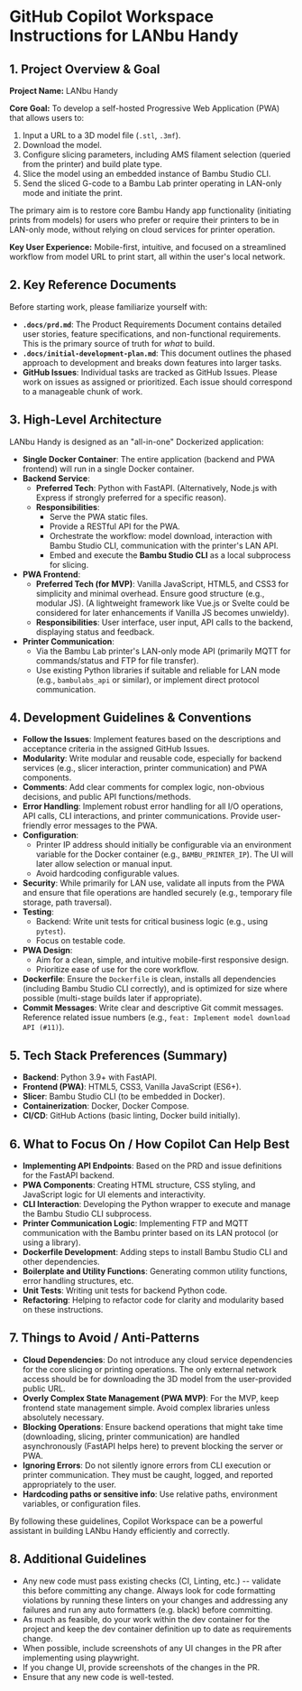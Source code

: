 # GitHub Copilot Workspace Instructions for LANbu Handy

## 1. Project Overview & Goal

**Project Name:** LANbu Handy

**Core Goal:** To develop a self-hosted Progressive Web Application (PWA) that allows users to:

1.  Input a URL to a 3D model file (`.stl`, `.3mf`).
2.  Download the model.
3.  Configure slicing parameters, including AMS filament selection (queried from the printer) and build plate type.
4.  Slice the model using an embedded instance of Bambu Studio CLI.
5.  Send the sliced G-code to a Bambu Lab printer operating in LAN-only mode and initiate the print.

The primary aim is to restore core Bambu Handy app functionality (initiating prints from models) for users who prefer or require their printers to be in LAN-only mode, without relying on cloud services for printer operation.

**Key User Experience:** Mobile-first, intuitive, and focused on a streamlined workflow from model URL to print start, all within the user's local network.

## 2. Key Reference Documents

Before starting work, please familiarize yourself with:

- **`.docs/prd.md`**: The Product Requirements Document contains detailed user stories, feature specifications, and non-functional requirements. This is the primary source of truth for _what_ to build.
- **`.docs/initial-development-plan.md`**: This document outlines the phased approach to development and breaks down features into larger tasks.
- **GitHub Issues**: Individual tasks are tracked as GitHub Issues. Please work on issues as assigned or prioritized. Each issue should correspond to a manageable chunk of work.

## 3. High-Level Architecture

LANbu Handy is designed as an "all-in-one" Dockerized application:

- **Single Docker Container**: The entire application (backend and PWA frontend) will run in a single Docker container.
- **Backend Service**:
  - **Preferred Tech**: Python with FastAPI. (Alternatively, Node.js with Express if strongly preferred for a specific reason).
  - **Responsibilities**:
    - Serve the PWA static files.
    - Provide a RESTful API for the PWA.
    - Orchestrate the workflow: model download, interaction with Bambu Studio CLI, communication with the printer's LAN API.
    - Embed and execute the **Bambu Studio CLI** as a local subprocess for slicing.
- **PWA Frontend**:
  - **Preferred Tech (for MVP)**: Vanilla JavaScript, HTML5, and CSS3 for simplicity and minimal overhead. Ensure good structure (e.g., modular JS). (A lightweight framework like Vue.js or Svelte could be considered for later enhancements if Vanilla JS becomes unwieldy).
  - **Responsibilities**: User interface, user input, API calls to the backend, displaying status and feedback.
- **Printer Communication**:
  - Via the Bambu Lab printer's LAN-only mode API (primarily MQTT for commands/status and FTP for file transfer).
  - Use existing Python libraries if suitable and reliable for LAN mode (e.g., `bambulabs_api` or similar), or implement direct protocol communication.

## 4. Development Guidelines & Conventions

- **Follow the Issues**: Implement features based on the descriptions and acceptance criteria in the assigned GitHub Issues.
- **Modularity**: Write modular and reusable code, especially for backend services (e.g., slicer interaction, printer communication) and PWA components.
- **Comments**: Add clear comments for complex logic, non-obvious decisions, and public API functions/methods.
- **Error Handling**: Implement robust error handling for all I/O operations, API calls, CLI interactions, and printer communications. Provide user-friendly error messages to the PWA.
- **Configuration**:
  - Printer IP address should initially be configurable via an environment variable for the Docker container (e.g., `BAMBU_PRINTER_IP`). The UI will later allow selection or manual input.
  - Avoid hardcoding configurable values.
- **Security**: While primarily for LAN use, validate all inputs from the PWA and ensure that file operations are handled securely (e.g., temporary file storage, path traversal).
- **Testing**:
  - Backend: Write unit tests for critical business logic (e.g., using `pytest`).
  - Focus on testable code.
- **PWA Design**:
  - Aim for a clean, simple, and intuitive mobile-first responsive design.
  - Prioritize ease of use for the core workflow.
- **Dockerfile**: Ensure the `Dockerfile` is clean, installs all dependencies (including Bambu Studio CLI correctly), and is optimized for size where possible (multi-stage builds later if appropriate).
- **Commit Messages**: Write clear and descriptive Git commit messages. Reference related issue numbers (e.g., `feat: Implement model download API (#11)`).

## 5. Tech Stack Preferences (Summary)

- **Backend**: Python 3.9+ with FastAPI.
- **Frontend (PWA)**: HTML5, CSS3, Vanilla JavaScript (ES6+).
- **Slicer**: Bambu Studio CLI (to be embedded in Docker).
- **Containerization**: Docker, Docker Compose.
- **CI/CD**: GitHub Actions (basic linting, Docker build initially).

## 6. What to Focus On / How Copilot Can Help Best

- **Implementing API Endpoints**: Based on the PRD and issue definitions for the FastAPI backend.
- **PWA Components**: Creating HTML structure, CSS styling, and JavaScript logic for UI elements and interactivity.
- **CLI Interaction**: Developing the Python wrapper to execute and manage the Bambu Studio CLI subprocess.
- **Printer Communication Logic**: Implementing FTP and MQTT communication with the Bambu printer based on its LAN protocol (or using a library).
- **Dockerfile Development**: Adding steps to install Bambu Studio CLI and other dependencies.
- **Boilerplate and Utility Functions**: Generating common utility functions, error handling structures, etc.
- **Unit Tests**: Writing unit tests for backend Python code.
- **Refactoring**: Helping to refactor code for clarity and modularity based on these instructions.

## 7. Things to Avoid / Anti-Patterns

- **Cloud Dependencies**: Do not introduce any cloud service dependencies for the core slicing or printing operations. The only external network access should be for downloading the 3D model from the user-provided public URL.
- **Overly Complex State Management (PWA MVP)**: For the MVP, keep frontend state management simple. Avoid complex libraries unless absolutely necessary.
- **Blocking Operations**: Ensure backend operations that might take time (downloading, slicing, printer communication) are handled asynchronously (FastAPI helps here) to prevent blocking the server or PWA.
- **Ignoring Errors**: Do not silently ignore errors from CLI execution or printer communication. They must be caught, logged, and reported appropriately to the user.
- **Hardcoding paths or sensitive info**: Use relative paths, environment variables, or configuration files.

By following these guidelines, Copilot Workspace can be a powerful assistant in building LANbu Handy efficiently and correctly.

## 8. Additional Guidelines

- Any new code must pass existing checks (CI, Linting, etc.) -- validate this before committing any change. Always look for code formatting violations by running these linters on your changes and addressing any failures and run any auto formatters (e.g. black) before committing.
- As much as feasible, do your work within the dev container for the project and keep the dev container definition up to date as requirements change.
- When possible, include screenshots of any UI changes in the PR after implementing using playwright.
- If you change UI, provide screenshots of the changes in the PR.
- Ensure that any new code is well-tested.
